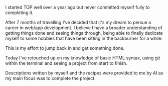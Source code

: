 I started TOP well over a year ago but never committed myself fully to completing it.

After 7 months of travelling I've decided that it's my dream to persue a career in web/app development.
I believe I have a broader understanding of getting things done and seeing things through, being able to finally dedicate myself to some hobbies that have been sitting in the backburner for a while.

This is my effort to jump back in and get something done.

Today I've retouched up on my knowledge of basic HTML syntax, using git within the terminal and seeing a project from start to finish.

Descriptions written by myself and the recipes were provided to me by AI as my main focus was to complete the project.